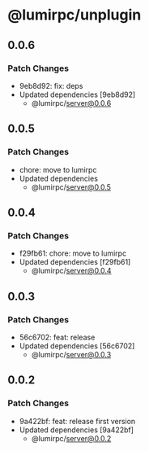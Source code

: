 # @lumirpc/unplugin

## 0.0.6

### Patch Changes

- 9eb8d92: fix: deps
- Updated dependencies [9eb8d92]
  - @lumirpc/server@0.0.6

## 0.0.5

### Patch Changes

- chore: move to lumirpc
- Updated dependencies
  - @lumirpc/server@0.0.5

## 0.0.4

### Patch Changes

- f29fb61: chore: move to lumirpc
- Updated dependencies [f29fb61]
  - @lumirpc/server@0.0.4

## 0.0.3

### Patch Changes

- 56c6702: feat: release
- Updated dependencies [56c6702]
  - @lumirpc/server@0.0.3

## 0.0.2

### Patch Changes

- 9a422bf: feat: release first version
- Updated dependencies [9a422bf]
  - @lumirpc/server@0.0.2

